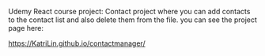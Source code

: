 Udemy React course project: 
Contact project where you can add contacts to the contact list and also delete them from the file.
you can see the project page here:

https://KatriLin.github.io/contactmanager/
